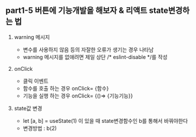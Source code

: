 ## part1-5 버튼에 기능개발을 해보자 & 리액트 state변경하는 법

1. warning 메시지

   - 변수를 사용하지 않음 등의 자잘한 오류가 생기는 경우 나타남
   - warning 메시지를 없애려면 제일 상단 /\* eslint-disable \*/를 작성

2. onClick

   - 클릭 이벤트
   - 함수를 호출 하는 경우 onClick= {함수}
   - 기능을 실행 하는 경우 onClick= {()=> {기능기능}}

3. state값 변경
   - let [a, b] = useState(1) 이 있을 때 state변경함수인 b를 통해서 바꿔야한다
   - 변경방법 : b(2)
